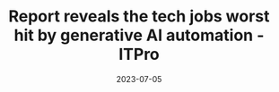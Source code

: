 ---
category:
- .nan
date: 2023-07-05
keyword_suggestion: ubuntu install docker
post_inspiration: https://www.itpro.com/technology/artificial-intelligence/report-reveals-the-tech-jobs-worst-hit-by-generative-ai-automation
silot_terms: digital automation
title: Report reveals the tech jobs worst hit by generative AI <b>automation</b> -
  ITPro
---